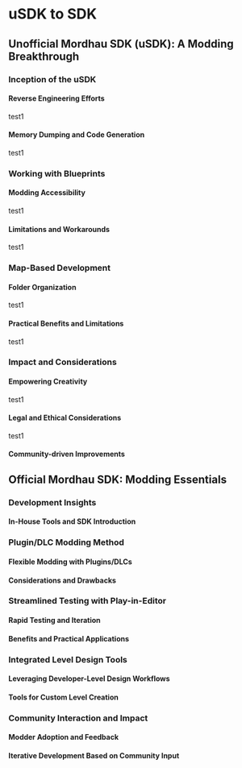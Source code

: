 # uSDK to SDK

## Unofficial Mordhau SDK (uSDK): A Modding Breakthrough

### Inception of the uSDK
#### Reverse Engineering Efforts
test1
#### Memory Dumping and Code Generation
test1

### Working with Blueprints
#### Modding Accessibility
test1
#### Limitations and Workarounds
test1

### Map-Based Development
#### Folder Organization
test1
#### Practical Benefits and Limitations
test1

### Impact and Considerations
#### Empowering Creativity
test1
#### Legal and Ethical Considerations
test1
#### Community-driven Improvements

## Official Mordhau SDK: Modding Essentials

### Development Insights
#### In-House Tools and SDK Introduction

### Plugin/DLC Modding Method
#### Flexible Modding with Plugins/DLCs
#### Considerations and Drawbacks

### Streamlined Testing with Play-in-Editor
#### Rapid Testing and Iteration
#### Benefits and Practical Applications

### Integrated Level Design Tools
#### Leveraging Developer-Level Design Workflows
#### Tools for Custom Level Creation

### Community Interaction and Impact
#### Modder Adoption and Feedback
#### Iterative Development Based on Community Input



